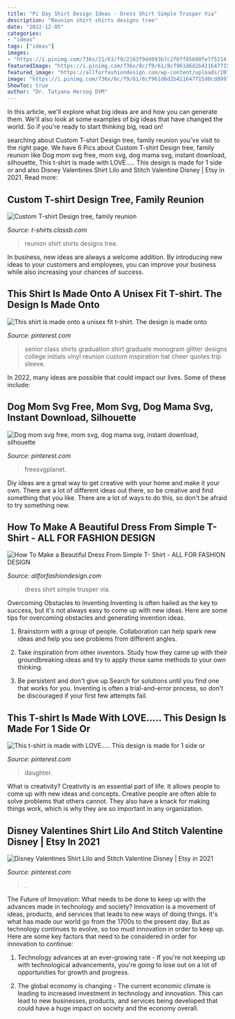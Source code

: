 ```yaml
---
title: "Pi Day Shirt Design Ideas - Dress Shirt Simple Trusper Via"
description: "Reunion shirt shirts designs tree"
date: "2022-12-05"
categories:
- "ideas"
tags: ["ideas"]
images:
- "https://i.pinimg.com/736x/21/63/f9/2163f9d4993b7c2f6ff85680fe7f5214.jpg"
featuredImage: "https://i.pinimg.com/736x/8c/f9/61/8cf961d6d2b411647715d0cd8997793b.jpg"
featured_image: "https://allforfashiondesign.com/wp-content/uploads/2014/09/ml-2-600x1200.jpg"
image: "https://i.pinimg.com/736x/8c/f9/61/8cf961d6d2b411647715d0cd8997793b.jpg"
ShowToc: true
author: "Dr. Tatyana Herzog DVM"
---
```



In this article, we'll explore what big ideas are and how you can generate them. We'll also look at some examples of big ideas that have changed the world. So if you're ready to start thinking big, read on!

	

		
searching about Custom T-shirt Design tree, family reunion you've visit to the right page. We have 6 Pics about Custom T-shirt Design tree, family reunion like Dog mom svg free, mom svg, dog mama svg, instant download, silhouette, This t-shirt is made with LOVE..... This design is made for 1 side or and also Disney Valentines Shirt Lilo and Stitch Valentine Disney | Etsy in 2021. Read more:
		
    
## Custom T-shirt Design Tree, Family Reunion

<img loading=lazy src="https://t-shirts.classb.com/image/235338.495.shirt.Front.jpg?1274319176" onerror="this.onerror=null;this.src='https://tse3.mm.bing.net/th?id=OIP.8UWK4RRU17wAkfWmYEnJCwHaG3&amp;pid=15.1';" alt="Custom T-shirt Design tree, family reunion">

_Source: t-shirts.classb.com_

>reunion shirt shirts designs tree. 

	

In business, new ideas are always a welcome addition. By introducing new ideas to your customers and employees, you can improve your business while also increasing your chances of success.

    
## This Shirt Is Made Onto A Unisex Fit T-shirt. The Design Is Made Onto

<img loading=lazy src="https://i.pinimg.com/736x/c4/67/06/c4670692b4fe72aeaf384e9aaeb0a7de.jpg" onerror="this.onerror=null;this.src='https://tse3.mm.bing.net/th?id=OIP.MHDdQXTVrlRQF9nXLNyAQQHaL1&amp;pid=15.1';" alt="This shirt is made onto a unisex fit t-shirt. The design is made onto">

_Source: pinterest.com_

>senior class shirts graduation shirt graduate monogram glitter designs college initials vinyl reunion custom inspiration hat cheer quotes trip sleeve. 

	

In 2022, many ideas are possible that could impact our lives. Some of these include: 

    
## Dog Mom Svg Free, Mom Svg, Dog Mama Svg, Instant Download, Silhouette

<img loading=lazy src="https://i.pinimg.com/736x/21/63/f9/2163f9d4993b7c2f6ff85680fe7f5214.jpg" onerror="this.onerror=null;this.src='https://tse4.mm.bing.net/th?id=OIP.YrwO_Y0hsatGuADn0HRlEgHaE8&amp;pid=15.1';" alt="Dog mom svg free, mom svg, dog mama svg, instant download, silhouette">

_Source: pinterest.com_

>freesvgplanet. 

	

Diy ideas are a great way to get creative with your home and make it your own. There are a lot of different ideas out there, so be creative and find something that you like. There are a lot of ways to do this, so don't be afraid to try something new.

    
## How To Make A Beautiful Dress From Simple T- Shirt - ALL FOR FASHION DESIGN

<img loading=lazy src="https://allforfashiondesign.com/wp-content/uploads/2014/09/ml-2-600x1200.jpg" onerror="this.onerror=null;this.src='https://tse2.mm.bing.net/th?id=OIP.0SU8h3D1zl_qQv5VfBwS1QHaO0&amp;pid=15.1';" alt="How To Make a Beautiful Dress From Simple T- Shirt - ALL FOR FASHION DESIGN">

_Source: allforfashiondesign.com_

>dress shirt simple trusper via. 

	

Overcoming Obstacles to Inventing
Inventing is often hailed as the key to success, but it's not always easy to come up with new ideas. Here are some tips for overcoming obstacles and generating invention ideas.
1. Brainstorm with a group of people. Collaboration can help spark new ideas and help you see problems from different angles.

2. Take inspiration from other inventors. Study how they came up with their groundbreaking ideas and try to apply those same methods to your own thinking.

3. Be persistent and don't give up.Search for solutions until you find one that works for you. Inventing is often a trial-and-error process, so don't be discouraged if your first few attempts fail.

    
## This T-shirt Is Made With LOVE..... This Design Is Made For 1 Side Or

<img loading=lazy src="https://i.pinimg.com/736x/7c/89/28/7c8928bd51548e8b88ac5db964d26045.jpg" onerror="this.onerror=null;this.src='https://tse1.mm.bing.net/th?id=OIP.5hgeMhs8nFDoaVZ1aTQFkQHaGY&amp;pid=15.1';" alt="This t-shirt is made with LOVE..... This design is made for 1 side or">

_Source: pinterest.com_

>daughter. 

	

What is creativity?
Creativity is an essential part of life. It allows people to come up with new ideas and concepts. Creative people are often able to solve problems that others cannot. They also have a knack for making things work, which is why they are so important in any organization.

    
## Disney Valentines Shirt Lilo And Stitch Valentine Disney | Etsy In 2021

<img loading=lazy src="https://i.pinimg.com/736x/8c/f9/61/8cf961d6d2b411647715d0cd8997793b.jpg" onerror="this.onerror=null;this.src='https://tse1.mm.bing.net/th?id=OIP.EDiUw_T0M0baUxKRQtRuJwHaF7&amp;pid=15.1';" alt="Disney Valentines Shirt Lilo and Stitch Valentine Disney | Etsy in 2021">

_Source: pinterest.com_

>. 

	

The Future of Innovation: What needs to be done to keep up with the advances made in technology and society?
Innovation is a movement of ideas, products, and services that leads to new ways of doing things. It's what has made our world go from the 1700s to the present day. But as technology continues to evolve, so too must innovation in order to keep up. Here are some key factors that need to be considered in order for innovation to continue:
1. Technology advances at an ever-growing rate - If you're not keeping up with technological advancements, you're going to lose out on a lot of opportunities for growth and progress.

2. The global economy is changing - The current economic climate is leading to increased investment in technology and innovation. This can lead to new businesses, products, and services being developed that could have a huge impact on society and the economy overall.


